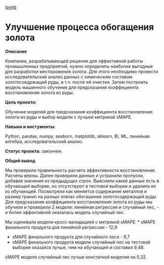 [ipynb](https://github.com/LarisaChekanova/yandex_practicum/blob/main/Gold%20Recovery/gold%20recovery.ipynb)

# Улучшение процесса обогащения золота

**Описание**

Компании, разрабатывающей решения для эффективной работы промышленных предприятий, нужно определить наиболее выгодные для разработки месторожения золота.
Для этого необходимо провести исследовательский анализ данных с химическим составом золотосоедржащей руды, в т.ч. после её очистки.
Затем построить модель машинного обучения для предсказания коэффициента восстановления золота из руды. 

**Цель проекта:**

Обучение моделей для предсказания коэффициента восстановления золота из руды и выбор модели с лучшей метрикой sMAPE.

**Навыки и инстументы:**

Python, pandas, numpy, seaborn, matplotlib, sklearn, BI, ML, линейная алгебра, исследовательский анализ.

**Статус проекта:** закончен.

**Общий вывод**

Мы проверили правильность расчета эффективности восстановления. Расчеты верны.
Далее проверили данные и устранили пропуски, добавив значения из предыдущих строк. Выяснили какие данные есть в обучающей выборке, но отсутствуют в тестовой выборке и удалили их из обучающей.
Посмотрели как меняется содержание металлов и размер гранил на разных этапах обогашения золотосодержащей руды
Для предсказания коэффициента восстановления золота из руды мы обучили и проверили 2 модели: линейная регрессия и случайный лес, - и более эффективной оказалась модель случайный лес.

Мы оценивали модели кросс-валидацией с метрикой sMAPE: * sMAPE финального продукта для линейной регрессии - 12,9
* sMAPE финального продукта для случайного леса - 9,7
* sMAPE финального продукта модели случайный лес на тестовой выборке оказался лучше, чем на обучающей и составил 9,48.
  
sMAPE модели случайный лес лучше констатной моделие на 0,32. 
